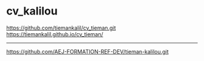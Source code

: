 # cv_kalilou
https://github.com/tiemankalil/cv_tieman.git
https://tiemankalil.github.io/cv_tieman/
_________________________________________________
https://github.com/AEJ-FORMATION-REF-DEV/tieman-kalilou.git
